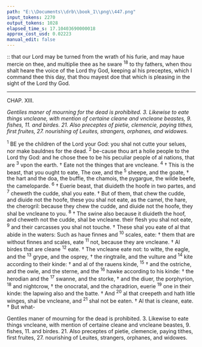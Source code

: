 ```yaml
---
path: "E:\\Documents\\drb\\book_1\\png\\447.png"
input_tokens: 2270
output_tokens: 1028
elapsed_time_s: 17.10403690000018
approx_cost_usd: 0.02223
manual_edit: false
---
```

:: that our Lord may be turned from the wrath of his furie, and may haue mercie on thee, and multiplie thee as he sware <sup>18</sup> to thy fathers, when thou shalt heare the voice of the Lord thy God, keeping al his preceptes, which I command thee this day, that thou mayest doe that which is pleasing in the sight of the Lord thy God.

<hr>

CHAP. XIII.

*Gentiles maner of mourning for the dead is prohibited. 3. Likewise to eate things vncleane, with mention of certaine cleane and vncleane beastes, 9. fishes, 11. and birdes. 21. Also preceptes of pietie, clemencie, paying tithes, first fruites, 27. nourishing of Leuites, strangers, orphanes, and widowes.*

<sup>1</sup> BE ye the children of the Lord your God: you shal not cutte your selues, nor make bauldnes for the dead. <sup>2</sup> be-cause thou art a holie people to the Lord thy God: and he chose thee to be his peculiar people of al nations, that are <sup>3</sup> vpon the earth. † Eate not the thinges that are vncleane. <sup>4</sup> † This is the beast, that you ought to eate, The oxe, and the <sup>5</sup> sheepe, and the goate, † the hart and the doa, the buffle, the chamois, the pygargue, the wilde beefe, the cameloparde. <sup>6</sup> † Euerie beast, that diuideth the hoofe in two partes, and <sup>7</sup> cheweth the cudde, shal you eate. † But of them, that chew the cudde, and diuide not the hoofe, these you shal not eate, as the camel, the hare, the cherogril: because they chew the cudde, and diuide not the hoofe, they shal be vncleane to you. <sup>8</sup> † The swine also because it diuideth the hoof, and cheweth not the cudde, shal be vncleane. their flesh you shal not eate, <sup>9</sup> and their carcasses you shal not touche. † These shal you eate of al that abide in the waters: Such as haue finnes and <sup>10</sup> scales, eate: † them that are without finnes and scales, eate <sup>11</sup> not, because they are vncleane. † Al birdes that are cleane <sup>12</sup> eate. † The vncleane eate not: to witte, the eagle, and the <sup>13</sup> grype, and the osprey, † the ringtraile, and the vulture and <sup>14</sup> kite according to their kinde: † and al of the rauens kinde, <sup>15</sup> † and the ostriche, and the owle, and the sterne, and the <sup>16</sup> hawke according to his kinde: † the herodian and the <sup>17</sup> swanne, and the storke, † and the diuer, the porphyrion, <sup>18</sup> and nightcrow, † the onocratal, and the charadrion, euerie <sup>19</sup> one in their kinde: the lapwing also and the batte. † And <sup>20</sup> al that creepeth and hath litle winges, shal be vncleane, and <sup>21</sup> shal not be eaten. † Al that is cleane, eate. † But what-

[^1]: Leuit. 11.

<aside>Gentiles maner of mourning for the dead is prohibited. 3. Likewise to eate things vncleane, with mention of certaine cleane and vncleane beastes, 9. fishes, 11. and birdes. 21. Also preceptes of pietie, clemencie, paying tithes, first fruites, 27. nourishing of Leuites, strangers, orphanes, and widowes.</aside>